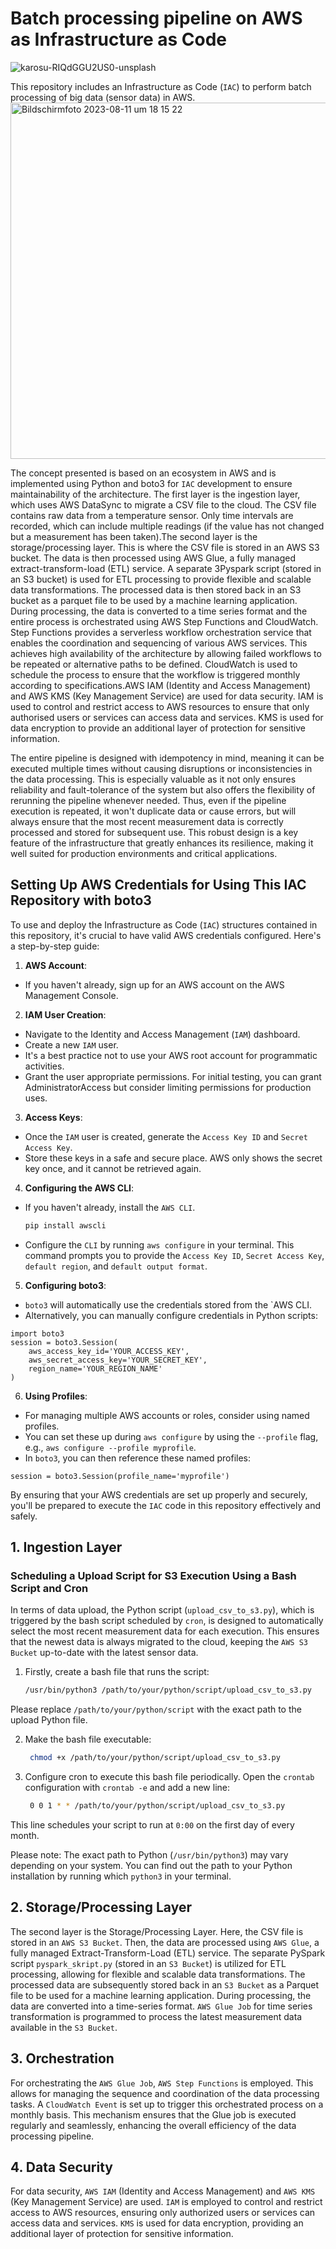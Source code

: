 # Batch processing pipeline on AWS as Infrastructure as Code
![karosu-RIQdGGU2US0-unsplash](https://github.com/maximkiesel1/batch_processing_IaC_AWS/assets/119667336/a04806c5-e496-470e-a416-950eebfa480d)

This repository includes an Infrastructure as Code (`IAC`) to perform batch processing of big data (sensor data) in AWS.
<img width="570" alt="Bildschirmfoto 2023-08-11 um 18 15 22" src="https://github.com/maximkiesel1/batch_processing_IaC_AWS/assets/119667336/574b3aea-66d5-434d-9e9b-9fb319e4e550">

The concept presented is based on an ecosystem in AWS and is implemented using Python and boto3 for `IAC` development to ensure maintainability of the architecture.
The first layer is the ingestion layer, which uses AWS DataSync to migrate a CSV file to the cloud. The CSV file contains raw data from a temperature sensor. Only time intervals are recorded, which can include multiple readings (if the value has not changed but a measurement has been taken).The second layer is the storage/processing layer. This is where the CSV file is stored in an AWS S3 bucket. The data is then processed using AWS Glue, a fully managed extract-transform-load (ETL) service. A separate 3Pyspark script (stored in an S3 bucket) is used for ETL processing to provide flexible and scalable data transformations. The processed data is then stored back in an S3 bucket as a parquet file to be used by a machine learning application. During processing, the data is converted to a time series format and the entire process is orchestrated using AWS Step Functions and CloudWatch. Step Functions provides a serverless workflow orchestration service that enables the coordination and sequencing of various AWS services. This achieves high availability of the architecture by allowing failed workflows to be repeated or alternative paths to be defined. CloudWatch is used to schedule the process to ensure that the workflow is triggered monthly according to specifications.AWS IAM (Identity and Access Management) and AWS KMS (Key Management Service) are used for data security. IAM is used to control and restrict access to AWS resources to ensure that only authorised users or services can access data and services. KMS is used for data encryption to provide an additional layer of protection for sensitive information.

The entire pipeline is designed with idempotency in mind, meaning it can be executed multiple times without causing disruptions or inconsistencies in the data processing. This is especially valuable as it not only ensures reliability and fault-tolerance of the system but also offers the flexibility of rerunning the pipeline whenever needed. Thus, even if the pipeline execution is repeated, it won't duplicate data or cause errors, but will always ensure that the most recent measurement data is correctly processed and stored for subsequent use.
This robust design is a key feature of the infrastructure that greatly enhances its resilience, making it well suited for production environments and critical applications.

## Setting Up AWS Credentials for Using This IAC Repository with boto3
To use and deploy the Infrastructure as Code (`IAC`) structures contained in this repository, it's crucial to have valid AWS credentials configured. Here's a step-by-step guide:

1. **AWS Account**: 
- If you haven't already, sign up for an AWS account on the AWS Management Console.

2. **IAM User Creation**: 
- Navigate to the Identity and Access Management (`IAM`) dashboard.
- Create a new `IAM` user. 
- It's a best practice not to use your AWS root account for programmatic activities. 
- Grant the user appropriate permissions. For initial testing, you can grant AdministratorAccess but consider limiting permissions for production uses.

3. **Access Keys**: 
- Once the `IAM` user is created, generate the `Access Key ID` and `Secret Access Key`. 
- Store these keys in a safe and secure place. AWS only shows the secret key once, and it cannot be retrieved again.

4. **Configuring the AWS CLI**:
- If you haven't already, install the `AWS CLI`. 
   ```bash
   pip install awscli

- Configure the `CLI` by running `aws configure` in your terminal. This command prompts you to provide the `Access Key ID`, `Secret Access Key`, `default region`, and `default output format`.

5. **Configuring boto3**:
- `boto3` will automatically use the credentials stored from the `AWS CLI. 
- Alternatively, you can manually configure credentials in Python scripts:

```
import boto3
session = boto3.Session(
    aws_access_key_id='YOUR_ACCESS_KEY',
    aws_secret_access_key='YOUR_SECRET_KEY',
    region_name='YOUR_REGION_NAME'
)
```

6. **Using Profiles**:
- For managing multiple AWS accounts or roles, consider using named profiles. 
- You can set these up during `aws configure` by using the `--profile` flag, e.g., `aws configure --profile myprofile`. 
- In `boto3`, you can then reference these named profiles:

```
session = boto3.Session(profile_name='myprofile')
```

By ensuring that your AWS credentials are set up properly and securely, you'll be prepared to execute the `IAC` code in this repository effectively and safely.

## 1. Ingestion Layer
### Scheduling a Upload Script for S3 Execution Using a Bash Script and Cron

In terms of data upload, the Python script (`upload_csv_to_s3.py`), which is triggered by the bash script scheduled by `cron`, is designed to automatically select the most recent measurement data for each execution. This ensures that the newest data is always migrated to the cloud, keeping the `AWS S3 Bucket` up-to-date with the latest sensor data.

1. Firstly, create a bash file that runs the script:

   ```bash
   /usr/bin/python3 /path/to/your/python/script/upload_csv_to_s3.py
   
Please replace `/path/to/your/python/script` with the exact path to the upload Python file.

2. Make the bash file executable:

   ```bash
    chmod +x /path/to/your/python/script/upload_csv_to_s3.py
   
3. Configure cron to execute this bash file periodically. Open the `crontab` configuration with `crontab -e` and add a new line:

   ```bash
    0 0 1 * * /path/to/your/python/script/upload_csv_to_s3.py
   
This line schedules your script to run at `0:00` on the first day of every month. 

Please note: The exact path to Python (`/usr/bin/python3`) may vary depending on your system. You can find out the path to your Python installation by running which `python3` in your terminal.

## 2. Storage/Processing Layer
The second layer is the Storage/Processing Layer. Here, the CSV file is stored in an `AWS S3 Bucket`. Then, the data are processed using `AWS Glue`, a fully managed Extract-Transform-Load (ETL) service. The separate PySpark script `pyspark_skript.py` (stored in an `S3 Bucket`) is utilized for ETL processing, allowing for flexible and scalable data transformations. The processed data are subsequently stored back in an `S3 Bucket` as a Parquet file to be used for a machine learning application. During processing, the data are converted into a time-series format.
`AWS Glue Job` for time series transformation is programmed to process the latest measurement data available in the `S3 Bucket`.

## 3. Orchestration
For orchestrating the `AWS Glue Job`, `AWS Step Functions` is employed. This allows for managing the sequence and coordination of the data processing tasks. A `CloudWatch Event` is set up to trigger this orchestrated process on a monthly basis. This mechanism ensures that the Glue job is executed regularly and seamlessly, enhancing the overall efficiency of the data processing pipeline.

## 4. Data Security
For data security, `AWS IAM` (Identity and Access Management) and `AWS KMS` (Key Management Service) are used. `IAM` is employed to control and restrict access to AWS resources, ensuring only authorized users or services can access data and services. `KMS` is used for data encryption, providing an additional layer of protection for sensitive information.
